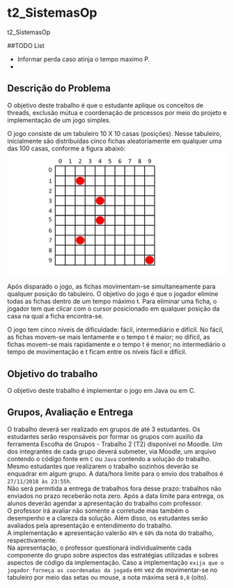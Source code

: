 # t2_SistemasOp
t2_SistemasOp

##TODO List
- Informar perda caso atinja o tempo maximo P.
- 


## Descrição do Problema
O objetivo deste trabalho é que o estudante aplique os conceitos de threads, exclusão mútua e coordenação de processos por meio do projeto e implementação de um jogo simples.

O jogo consiste de um tabuleiro 10 X 10 casas (posições). Nesse tabuleiro, inicialmente são distribuídas  cinco fichas aleatoriamente em qualquer uma das 100 casas, conforme a figura abaixo:  
![tabuleiro](images/jogo.png)

Após disparado o jogo, as fichas movimentam-se simultaneamente para qualquer posição do tabuleiro. O objetivo do jogo é que o jogador elimine todas as fichas dentro de um tempo máximo t. Para eliminar uma ficha, o jogador tem que clicar com o cursor posicionado em qualquer posição da casa na qual a ficha encontra-se. 

O jogo tem cinco níveis de dificuldade: fácil, intermediário e difícil. No fácil, as fichas movem-se mais lentamente e o tempo t é maior; no difícil, as fichas movem-se mais rapidamente e o tempo t é menor; no intermediário o tempo de movimentação e t ficam entre os níveis fácil e difícil.

## Objetivo do trabalho
O objetivo deste trabalho é implementar o jogo em Java ou em C.

## Grupos, Avaliação e Entrega
O trabalho deverá ser realizado em grupos de até 3 estudantes. Os estudantes serão responsáveis por formar os grupos com auxilio da ferramenta Escolha de Grupos - Trabalho 2 (T2) disponível no Moodle. Um dos integrantes de cada grupo deverá submeter, via Moodle, um arquivo contendo o código fonte em `C` ou `Java` contendo a solução do trabalho. Mesmo estudantes que realizarem o trabalho sozinhos deverão se enquadrar em algum grupo. A data/hora limite para o envio dos trabalhos é `27/11/2018 às 23:55h`.  
Não será permitida a entrega de trabalhos fora desse prazo: trabalhos não enviados no prazo receberão nota zero. Após a data limite para entrega, os alunos deverão agendar a apresentação do trabalho com professor.  
O professor irá avaliar não somente a corretude mas também o desempenho e a clareza da solução. Além disso, os estudantes serão avaliados pela apresentação e entendimento do trabalho.  
A implementação e apresentação valerão `40%` e `60%` da nota do trabalho, respectivamente.  
Na apresentação, o professor questionará individualmente cada componente do grupo sobre aspectos das estratégias utilizadas e sobres aspectos de código da implementação. Caso a implementação `exija que o jogador forneça as coordenadas da jogada` em vez de movimentar-se no tabuleiro por meio das setas ou mouse, a nota máxima será `8,0` (oito).

